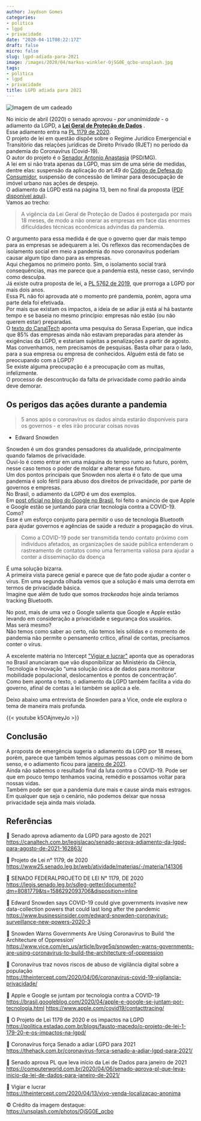 ```yaml
---
author: Jaydson Gomes
categories:
- politica
- lgpd
- privacidade
date: "2020-04-11T08:22:17Z"
draft: false
micro: false
slug: lgpd-adiada-para-2021
image: /images/2020/04/markus-winkler-OjSG0E_qcbo-unsplash.jpg
tags:
- politica
- lgpd
- privacidade
title: LGPD adiada para 2021
---
```


![Imagem de um cadeado](/images/2020/04/markus-winkler-OjSG0E_qcbo-unsplash.jpg)

No início de abril (2020) o senado aprovou - _por unanimidade_ - o adiamento da LGPD, a **[Lei Geral de Proteção de Dados](http://www.planalto.gov.br/ccivil_03/_ato2015-2018/2018/lei/L13709.htm)** .  
Esse adiamento entra na [PL 1179 de 2020](https://www25.senado.leg.br/web/atividade/materias/-/materia/141306).  
O projeto de lei em questão dispõe sobre o Regime Jurídico Emergencial e Transitório das relações jurídicas de Direito Privado (RJET) no período da pandemia do Coronavírus (Covid-19).  
O autor do projeto é o [Senador Antonio Anastasia](https://www25.senado.leg.br/web/senadores/senador/-/perfil/5529) (PSD/MG).  
A lei em si não trata apenas da LGPD, mas sim de uma série de medidas, dentre elas: suspensão da aplicação do art.49 do [Código de Defesa do Consumidor](http://www.planalto.gov.br/ccivil_03/leis/l8078.htm), suspensão de concessão de liminar para desocupação de imóvel urbano nas ações de despejo.  
O adiamento da LGPD está na página 13, bem no final da proposta ([PDF disponível aqui](https://legis.senado.leg.br/sdleg-getter/documento?dm=8081779&ts=1586292093706&disposition=inline)).  
Vamos ao trecho:  

> A vigência  da Lei Geral  de Proteção de Dados é postergada por mais 18 meses, de modo a não onerar as empresas em face das enormes dificuldades técnicas econômicas advindas da pandemia. 

O argumento para essa medida é de que o governo quer dar mais tempo para as empresas se adequarem a lei.
Os reflexos das recomendações de isolamento social em meio a pandemia do novo coronavírus poderiam causar algum tipo dano para as empresas.  
Aqui chegamos no primeiro ponto. Sim, o isolamento social trará consequências, mas me parece que a pandemia está, nesse caso, servindo como desculpa.  
Já existe outra proposta de lei, a [PL 5762 de 2019](https://www.camara.leg.br/proposicoesWeb/fichadetramitacao?idProposicao=2227704), que prorroga a LGPD por mais dois anos.  
Essa PL não foi aprovada até o momento pré pandemia, porém, agora uma parte dela foi efetivada.  
Por mais que existam os impactos, a ideia de se adiar já está aí há bastante tempo e se baseia no mesmo princípio: empresas não estão (ou não querem estar) preparadas.  
O [texto do CanalTech](https://canaltech.com.br/legislacao/senado-aprova-adiamento-da-lgpd-para-agosto-de-2021-162863/) aponta uma pesquisa do Serasa Experian, que indica que 85% das empresas ainda não estavam preparadas para atender às exigências da LGPD, e estariam sujeitas a penalizações a partir de agosto.  
Mas convenhamos, nem precisamos de pesquisas. Basta olhar para o lado, para a sua empresa ou empresa de conhecidos. Alguém está de fato se preocupando com a LGPD?  
Se existe alguma preocupação é a preocupação com as multas, infelizmente.  
O processo de descontrução da falta de privacidade como padrão ainda deve demorar.  

## Os perigos das ações durante a pandemia
> 5 anos após o coronavírus os dados ainda estarão disponíveis para os governos - e eles irão procurar coisas novas  
- Edward Snowden

Snowden é um dos grandes pensadores da atualidade, principalmente quando falamos de privacidade.  
Ouvi-lo é como entrar em uma máquina do tempo rumo ao futuro, porém, nesse caso temos o poder de moldar e alterar esse futuro.  
Um dos pontos principais que Snowden nos alerta é o fato de que uma pandemia é solo fértil para abuso dos direitos de privacidade, por parte de governos e empresas.  
No Brasil, o adiamento da LGPD é um dos exemplos.  
Em [post oficial no blog do Google no Brasil](https://brasil.googleblog.com/2020/04/apple-e-google-se-juntam-por-tecnologia.html), foi feito o anúncio de que Apple e Google estão se juntando para criar tecnologia contra a COVID-19.  
Como?  
Esse é um esforço conjunto para permitir o uso de tecnologia Bluetooth para ajudar governos e agências de saúde a reduzir a propagação do vírus.  

> Como a COVID-19 pode ser transmitida tendo contato próximo com indivíduos afetados, as organizações de saúde pública entenderam o rastreamento de contatos como uma ferramenta valiosa para ajudar a conter a disseminação da doença

É uma solução bizarra.  
A primeira vista parece genial e parece que de fato pode ajudar a conter o vírus. Em uma segunda olhada vemos que a solução é mais uma derrota em termos de privacidade básica.  
Imagine que além de tudo que somos _trackeados_ hoje ainda teríamos tracking Bluetooth.  

No post, mais de uma vez o Google salienta que Google e Apple estão levando em consideração a privacidade e segurança dos usuários.  
Mas será mesmo?  
Não temos como saber ao certo, não temos leis sólidas e o momento de pandemia não permite o pensamento crítico, afinal de contas, precisamos conter o vírus.  

A excelente matéria no Intercept ["Vigiar e lucrar"](https://theintercept.com/2020/04/13/vivo-venda-localizacao-anonima/) aponta que as operadoras no Brasil anunciaram que vão disponibilizar ao Ministério da Ciência, Tecnologia e Inovação “uma solução única de dados para monitorar mobilidade populacional, deslocamentos e pontos de concentração”.  
Como bem aponta o texto, o adiamento da LGPD também facilita a vida do governo, afinal de contas a lei também se aplica a ele.  

Deixo abaixo uma entrevista de Snowden para a Vice, onde ele explora o tema de maneira mais profunda.  

{{< youtube k5OAjnveyJo >}}  

## Conclusão
A proposta de emergência sugeria o adiamento da LGPD por 18 meses, porém, parece que também temos algumas pessoas com o mínimo de bom senso, e o adiamento ficou para [janeiro de 2021](https://computerworld.com.br/2020/04/06/senado-aprova-pl-que-leva-inicio-da-lei-de-dados-para-janeiro-de-2021/).  
Ainda não sabemos o resultado final da luta contra o COVID-19. Pode ser que em pouco tempo tenhamos vacina, remédio e possamos voltar para nossas vidas.  
Também pode ser que a pandemia dure mais e cause ainda mais estragos.  
Em qualquer que seja o cenário, não podemos deixar que nossa privacidade seja ainda mais violada.  



## Referências
📌 Senado aprova adiamento da LGPD para agosto de 2021  
https://canaltech.com.br/legislacao/senado-aprova-adiamento-da-lgpd-para-agosto-de-2021-162863/  

📌 Projeto de Lei n° 1179, de 2020   
https://www25.senado.leg.br/web/atividade/materias/-/materia/141306  

📌 SENADO FEDERALPROJETO DE LEI N° 1179, DE 2020  
https://legis.senado.leg.br/sdleg-getter/documento?dm=8081779&ts=1586292093706&disposition=inline  

📌 Edward Snowden says COVID-19 could give governments invasive new data-collection powers that could last long after the pandemic  
https://www.businessinsider.com/edward-snowden-coronavirus-surveillance-new-powers-2020-3  

📌 Snowden Warns Governments Are Using Coronavirus to Build ‘the Architecture of Oppression’  
https://www.vice.com/en_us/article/bvge5q/snowden-warns-governments-are-using-coronavirus-to-build-the-architecture-of-oppression  

📌 Coronavírus traz novos riscos de abuso de vigilância digital sobre a população  
https://theintercept.com/2020/04/06/coronavirus-covid-19-vigilancia-privacidade/  

📌 Apple e Google se juntam por tecnologia contra a COVID-19   
https://brasil.googleblog.com/2020/04/apple-e-google-se-juntam-por-tecnologia.html
https://www.apple.com/covid19/contacttracing/  

📌 O Projeto de Lei 1179 de 2020 e os impactos na LGPD  
https://politica.estadao.com.br/blogs/fausto-macedo/o-projeto-de-lei-1-179-20-e-os-impactos-na-lgpd/  

📌 Coronavírus força Senado a adiar LGPD para 2021  
https://thehack.com.br/coronavirus-forca-senado-a-adiar-lgpd-para-2021/  

📌 Senado aprova PL que leva início da Lei de Dados para janeiro de 2021  
https://computerworld.com.br/2020/04/06/senado-aprova-pl-que-leva-inicio-da-lei-de-dados-para-janeiro-de-2021/  

📌 Vigiar e lucrar  
https://theintercept.com/2020/04/13/vivo-venda-localizacao-anonima  

©️ Crédito da imagem destaque:  
https://unsplash.com/photos/OjSG0E_qcbo

